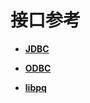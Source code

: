 # 接口参考<a name="ZH-CN_TOPIC_0242371418"></a>

-   **[JDBC](JDBC.md)**  

-   **[ODBC](ODBC.md)**  

-   **[libpq](libpq.md)**  



